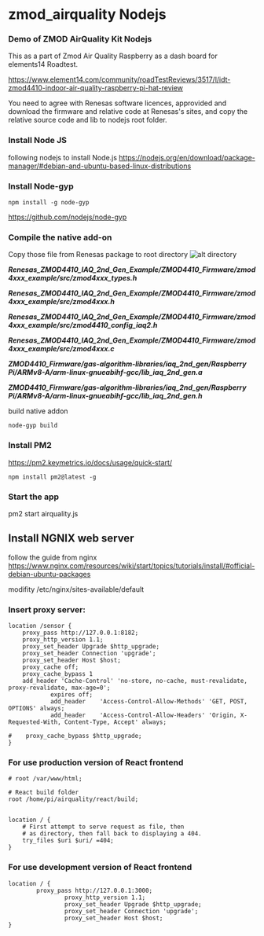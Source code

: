 # zmod_airquality Nodejs
### Demo of ZMOD AirQuality Kit Nodejs 


This as a part of Zmod Air Quality Raspberry as a dash board for elements14 Roadtest.

https://www.element14.com/community/roadTestReviews/3517/l/idt-zmod4410-indoor-air-quality-raspberry-pi-hat-review


You need to agree with Renesas software licences, approvided and download the firmware and relative code at
Renesas's sites, and copy the relative source code and lib to nodejs root folder.

### Install Node JS 

following nodejs to install Node.js
https://nodejs.org/en/download/package-manager/#debian-and-ubuntu-based-linux-distributions

### Install Node-gyp
```
npm install -g node-gyp
```
https://github.com/nodejs/node-gyp

### Compile the native add-on 

Copy those file from Renesas package to root directory
![alt directory](pic/zmod_2.png)


***Renesas_ZMOD4410_IAQ_2nd_Gen_Example/ZMOD4410_Firmware/zmod4xxx_example/src/zmod4xxx_types.h***

***Renesas_ZMOD4410_IAQ_2nd_Gen_Example/ZMOD4410_Firmware/zmod4xxx_example/src/zmod4xxx.h***

***Renesas_ZMOD4410_IAQ_2nd_Gen_Example/ZMOD4410_Firmware/zmod4xxx_example/src/zmod4410_config_iaq2.h***

***Renesas_ZMOD4410_IAQ_2nd_Gen_Example/ZMOD4410_Firmware/zmod4xxx_example/src/zmod4xxx.c***

***ZMOD4410_Firmware/gas-algorithm-libraries/iaq_2nd_gen/Raspberry Pi/ARMv8-A/arm-linux-gnueabihf-gcc/lib_iaq_2nd_gen.a***

***ZMOD4410_Firmware/gas-algorithm-libraries/iaq_2nd_gen/Raspberry Pi/ARMv8-A/arm-linux-gnueabihf-gcc/lib_iaq_2nd_gen.h***

build native addon
```
node-gyp build
```

### Install PM2 
https://pm2.keymetrics.io/docs/usage/quick-start/
```
npm install pm2@latest -g
```
### Start the app
pm2 start airquality.js


## Install NGNIX web server
follow the guide from nginx 
https://www.nginx.com/resources/wiki/start/topics/tutorials/install/#official-debian-ubuntu-packages

modifity /etc/nginx/sites-available/default 
### Insert proxy server:
```
location /sensor {
    proxy_pass http://127.0.0.1:8182;
    proxy_http_version 1.1;
    proxy_set_header Upgrade $http_upgrade;
    proxy_set_header Connection 'upgrade';
    proxy_set_header Host $host;
    proxy_cache off;
    proxy_cache_bypass 1
    add_header 'Cache-Control' 'no-store, no-cache, must-revalidate, proxy-revalidate, max-age=0';
            expires off;
            add_header    'Access-Control-Allow-Methods' 'GET, POST, OPTIONS' always;
            add_header    'Access-Control-Allow-Headers' 'Origin, X-Requested-With, Content-Type, Accept' always;

#    proxy_cache_bypass $http_upgrade;
}

```

### For use production version of React frontend
```
# root /var/www/html;

# React build folder
root /home/pi/airquality/react/build;


location / {
    # First attempt to serve request as file, then
    # as directory, then fall back to displaying a 404.
    try_files $uri $uri/ =404;
}

```

### For use development version of React frontend
```
location / {
        proxy_pass http://127.0.0.1:3000;
                proxy_http_version 1.1;
                proxy_set_header Upgrade $http_upgrade;
                proxy_set_header Connection 'upgrade';
                proxy_set_header Host $host;
}
```

